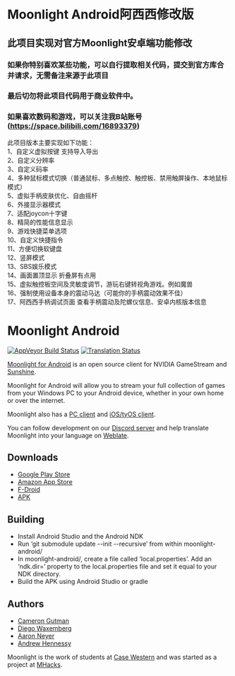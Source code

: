 # Moonlight Android阿西西修改版
## 此项目实现对官方Moonlight安卓端功能修改<br>
### 如果你特别喜欢某些功能，可以自行提取相关代码，提交到官方库合并请求，无需备注来源于此项目<br>
### 最后切勿将此项目代码用于商业软件中。<br>
### 如果喜欢数码和游戏，可以关注我B站账号(https://space.bilibili.com/16893379)


此项目版本主要实现如下功能：<br>
1、自定义虚拟按键 支持导入导出<br>
2、自定义分辨率<br>
3、自定义码率<br>
4、多种鼠标模式切换（普通鼠标、多点触控、触控板、禁用触屏操作、本地鼠标模式）<br>
5、虚拟手柄皮肤优化、自由摇杆<br>
6、外接显示器模式<br>
7、适配joycon十字键<br>
8、精简的性能信息显示<br>
9、游戏快捷菜单选项<br>
10、自定义快捷指令<br>
11、方便切换软键盘<br>
12、竖屏模式<br>
13、SBS娱乐模式<br>
14、画面置顶显示 折叠屏有点用<br>
15、虚拟触控板空间及灵敏度调节，游玩右键转视角游戏。例如魔兽<br>
16、强制使用设备本身的震动马达（可能你的手柄震动效果不佳）<br>
17、阿西西手柄调试页面 查看手柄震动及陀螺仪信息、安卓内核版本信息<br>



# Moonlight Android

[![AppVeyor Build Status](https://ci.appveyor.com/api/projects/status/232a8tadrrn8jv0k/branch/master?svg=true)](https://ci.appveyor.com/project/cgutman/moonlight-android/branch/master)
[![Translation Status](https://hosted.weblate.org/widgets/moonlight/-/moonlight-android/svg-badge.svg)](https://hosted.weblate.org/projects/moonlight/moonlight-android/)

[Moonlight for Android](https://moonlight-stream.org) is an open source client for NVIDIA GameStream and [Sunshine](https://github.com/LizardByte/Sunshine).

Moonlight for Android will allow you to stream your full collection of games from your Windows PC to your Android device,
whether in your own home or over the internet.

Moonlight also has a [PC client](https://github.com/moonlight-stream/moonlight-qt) and [iOS/tvOS client](https://github.com/moonlight-stream/moonlight-ios).

You can follow development on our [Discord server](https://moonlight-stream.org/discord) and help translate Moonlight into your language on [Weblate](https://hosted.weblate.org/projects/moonlight/moonlight-android/).

## Downloads
* [Google Play Store](https://play.google.com/store/apps/details?id=com.limelight)
* [Amazon App Store](https://www.amazon.com/gp/product/B00JK4MFN2)
* [F-Droid](https://f-droid.org/packages/com.limelight)
* [APK](https://github.com/moonlight-stream/moonlight-android/releases)

## Building
* Install Android Studio and the Android NDK
* Run ‘git submodule update --init --recursive’ from within moonlight-android/
* In moonlight-android/, create a file called ‘local.properties’. Add an ‘ndk.dir=’ property to the local.properties file and set it equal to your NDK directory.
* Build the APK using Android Studio or gradle

## Authors

* [Cameron Gutman](https://github.com/cgutman)  
* [Diego Waxemberg](https://github.com/dwaxemberg)  
* [Aaron Neyer](https://github.com/Aaronneyer)  
* [Andrew Hennessy](https://github.com/yetanothername)

Moonlight is the work of students at [Case Western](http://case.edu) and was
started as a project at [MHacks](http://mhacks.org).
